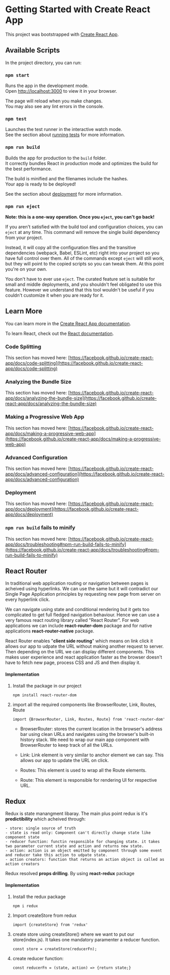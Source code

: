 # Getting Started with Create React App

This project was bootstrapped with [Create React App](https://github.com/facebook/create-react-app).

## Available Scripts

In the project directory, you can run:

### `npm start`

Runs the app in the development mode.\
Open [http://localhost:3000](http://localhost:3000) to view it in your browser.

The page will reload when you make changes.\
You may also see any lint errors in the console.

### `npm test`

Launches the test runner in the interactive watch mode.\
See the section about [running tests](https://facebook.github.io/create-react-app/docs/running-tests) for more information.

### `npm run build`

Builds the app for production to the `build` folder.\
It correctly bundles React in production mode and optimizes the build for the best performance.

The build is minified and the filenames include the hashes.\
Your app is ready to be deployed!

See the section about [deployment](https://facebook.github.io/create-react-app/docs/deployment) for more information.

### `npm run eject`

**Note: this is a one-way operation. Once you `eject`, you can't go back!**

If you aren't satisfied with the build tool and configuration choices, you can `eject` at any time. This command will remove the single build dependency from your project.

Instead, it will copy all the configuration files and the transitive dependencies (webpack, Babel, ESLint, etc) right into your project so you have full control over them. All of the commands except `eject` will still work, but they will point to the copied scripts so you can tweak them. At this point you're on your own.

You don't have to ever use `eject`. The curated feature set is suitable for small and middle deployments, and you shouldn't feel obligated to use this feature. However we understand that this tool wouldn't be useful if you couldn't customize it when you are ready for it.

## Learn More

You can learn more in the [Create React App documentation](https://facebook.github.io/create-react-app/docs/getting-started).

To learn React, check out the [React documentation](https://reactjs.org/).

### Code Splitting

This section has moved here: [https://facebook.github.io/create-react-app/docs/code-splitting](https://facebook.github.io/create-react-app/docs/code-splitting)

### Analyzing the Bundle Size

This section has moved here: [https://facebook.github.io/create-react-app/docs/analyzing-the-bundle-size](https://facebook.github.io/create-react-app/docs/analyzing-the-bundle-size)

### Making a Progressive Web App

This section has moved here: [https://facebook.github.io/create-react-app/docs/making-a-progressive-web-app](https://facebook.github.io/create-react-app/docs/making-a-progressive-web-app)

### Advanced Configuration

This section has moved here: [https://facebook.github.io/create-react-app/docs/advanced-configuration](https://facebook.github.io/create-react-app/docs/advanced-configuration)

### Deployment

This section has moved here: [https://facebook.github.io/create-react-app/docs/deployment](https://facebook.github.io/create-react-app/docs/deployment)

### `npm run build` fails to minify

This section has moved here: [https://facebook.github.io/create-react-app/docs/troubleshooting#npm-run-build-fails-to-minify](https://facebook.github.io/create-react-app/docs/troubleshooting#npm-run-build-fails-to-minify)

## React Router

In traditional web application routing or navigation between pages is acheived using hyperlinks. We can use the same but it will contradict our Single Page Application principles by requesting new page from server on every hyperlink click.

We can navigate using state and conditional rendering but it gets too complicated to get full fledged navigation behaviour. Hence we can use a very famous react routing library called "React Router". For web applications we can include **react-router-dom** package and for native applications **react-router-native** package.

React Router enables "**client side routing**" which means on link click it allows our app to udpate the URL without making another request to server. Then depending on the URL we can display different components. This makes user experience and react application faster as the browser doesn't have to fetch new page, process CSS and JS and then display it.

#### Implementation

1.  Install the package in our project

        npm install react-router-dom

2.  import all the required components like BrowserRouter, Link, Routes, Route

        import {BrowserRouter, Link, Routes, Route} from 'react-router-dom'

    - BrowserRouter: stores the current location in the browser's address bar using clean URLs and navigates using the browser's built-in history stack. We need to wrap our main app component with BrowserRouter to keep track of all the URLs.

    - Link: Link element is very similar to anchor element we can say. This allows our app to update the URL on click.

    - Routes: This element is used to wrap all the Route elements.

    - Route: This element is responsible for rendering UI for respective URL.

## Redux

Redux is state manangment libaray. The main plus point redux is it's **predictibility** which acheived through:

    - store: single source of truth
    - state is read only: Component can't directly change state like component state
    - reducer function: functin responsible for changing state. it takes two parameter current state and action and returns new state.
    - action: action is an object emitted by component through some event and reducer take this action to udpate state.
    - action creators: function that returns an action object is called as action creators

Redux resolved **props drilling**. By using **react-redux** package

#### Implementation

1.  Install the redux package

        npm i redux

2.  Import createStore from redux

        import {createStore} from 'redux'

3.  create store using createStore() where we want to put our store(index.js). It takes one mandatory paramenter a reducer function.

        const store = createStore(reducerFn);

4.  create reducer function:

        const reducerFn = (state, action) => {return state;}
